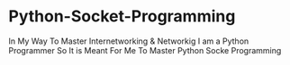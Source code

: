 # Python-Socket-Programming
In My Way To Master Internetworking &amp; Networkig I am a Python Programmer So It is Meant For Me To Master Python Socke Programming
